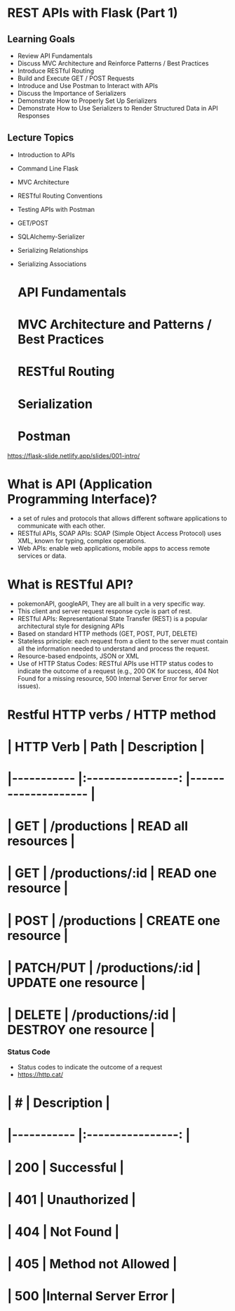 # REST APIs with Flask (Part 1)

## Learning Goals
- Review API Fundamentals
- Discuss MVC Architecture and Reinforce Patterns / Best Practices
- Introduce RESTful Routing
- Build and Execute GET / POST Requests
- Introduce and Use Postman to Interact with APIs
- Discuss the Importance of Serializers
- Demonstrate How to Properly Set Up Serializers
- Demonstrate How to Use Serializers to Render Structured Data in API Responses

## Lecture Topics
- Introduction to APIs
- Command Line Flask
- MVC Architecture
- RESTful Routing Conventions
- Testing APIs with Postman
- GET/POST
- SQLAlchemy-Serializer
- Serializing Relationships
- Serializing Associations

    # API Fundamentals
    # MVC Architecture and Patterns / Best Practices
    # RESTful Routing
    # Serialization
    # Postman

https://flask-slide.netlify.app/slides/001-intro/

# What is API (Application Programming Interface)?
- a set of rules and protocols that allows different software applications to communicate with each other.
- RESTful APIs, SOAP APIs: SOAP (Simple Object Access Protocol) uses XML, known for typing, complex operations.
- Web APIs: enable web applications, mobile apps to access remote services or data.

# What is RESTful API?
- pokemonAPI, googleAPI, They are all built in a very specific way. 
- This client and server request response cycle is part of rest.
- RESTful APIs: Representational State Transfer (REST) is a popular architectural style for designing APIs
- Based on standard HTTP methods (GET, POST, PUT, DELETE) 
- Stateless principle: each request from a client to the server must contain all the information needed to understand and process the request.
- Resource-based endpoints, JSON or XML
- Use of HTTP Status Codes: RESTful APIs use HTTP status codes to indicate the outcome of a request (e.g., 200 OK for success, 404 Not Found for a missing resource, 500 Internal Server Error for server issues).

# Restful HTTP verbs / HTTP method

# | HTTP Verb 	|       Path       	| Description        	|
# |-----------	|:----------------:	|--------------------	|
# | GET       	|   /productions   	| READ all resources 	|
# | GET       	| /productions/:id 	| READ one resource   	|
# | POST      	|   /productions   	| CREATE one resource 	|
# | PATCH/PUT 	| /productions/:id 	| UPDATE one resource	|
# | DELETE    	| /productions/:id 	| DESTROY one resource 	|


### Status Code
- Status codes to indicate the outcome of a request
- https://http.cat/

# | #        	|    Description       	|   
# |-----------	|:----------------:	    |
# | 200       	|   Successful  	    |   
# | 401       	|   Unauthorized 	    |   
# | 404      	|   Not Found   	    |   
# | 405      	| Method not Allowed    |   
# | 500     	|Internal Server Error  | 

